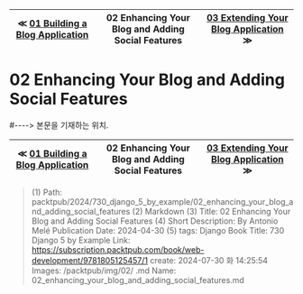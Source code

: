
| ≪ [ 01 Building a Blog Application ](/packtpub/2024/730_django_5_by_example/01_building_a_blog_application) | 02 Enhancing Your Blog and Adding Social Features | [ 03 Extending Your Blog Application ](/packtpub/2024/730_django_5_by_example/03_extending_your_blog_application) ≫ |
|:----:|:----:|:----:|

# 02 Enhancing Your Blog and Adding Social Features
#----> 본문을 기재하는 위치.



| ≪ [ 01 Building a Blog Application ](/packtpub/2024/730_django_5_by_example/01_building_a_blog_application) | 02 Enhancing Your Blog and Adding Social Features | [ 03 Extending Your Blog Application ](/packtpub/2024/730_django_5_by_example/03_extending_your_blog_application) ≫ |
|:----:|:----:|:----:|

> (1) Path: packtpub/2024/730_django_5_by_example/02_enhancing_your_blog_and_adding_social_features
> (2) Markdown
> (3) Title: 02 Enhancing Your Blog and Adding Social Features
> (4) Short Description: By Antonio Melé Publication Date: 2024-04-30
> (5) tags: Django
> Book Title: 730 Django 5 by Example
> Link: https://subscription.packtpub.com/book/web-development/9781805125457/1
> create: 2024-07-30 화 14:25:54
> Images: /packtpub/img/02/
> .md Name: 02_enhancing_your_blog_and_adding_social_features.md

